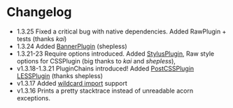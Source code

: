 # Changelog

* 1.3.25 Fixed a critical bug with native dependencies. Added RawPlugin + tests (thanks _kai_)
* 1.3.24 Added [BannerPlugin](#bannerplugin) (shepless)
* 1.3.21-23 Require options introduced. Added [StylusPlugin](#stylusplugin), Raw style options for CSSPlugin (big thanks to _kai_ and _shepless_),
* v1.3.18-1.3.21 PluginChains introduced! Added [PostCSSPlugin](#postcssplugin) [LESSPlugin](#lessplugin) (thanks shepless)
* v1.3.17 Added [wildcard import](#wildcard-import) support
* v1.3.16 Prints a pretty stacktrace instead of unreadable acorn exceptions.